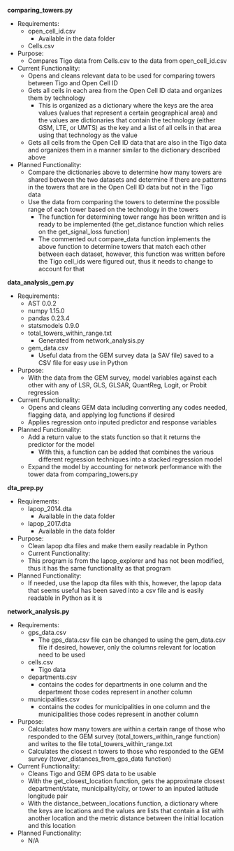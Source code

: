 **comparing_towers.py**
- Requirements:
  - open_cell_id.csv
    - Available in the data folder
  - Cells.csv
- Purpose:
  - Compares Tigo data from Cells.csv to the data from open_cell_id.csv
- Current Functionality:
  - Opens and cleans relevant data to be used for comparing towers between Tigo and Open Cell ID
  - Gets all cells in each area from the Open Cell ID data and organizes them by technology 
    - This is organized as a dictionary where the keys are the area values (values that represent a certain geographical area) and the values are dictionaries that contain the technology (either GSM, LTE, or UMTS) as the key and a list of all cells in that area using that technology as the value 
  - Gets all cells from the Open Cell ID data that are also in the Tigo data and organizes them in a manner similar to the dictionary described above
- Planned Functionality: 
  - Compare the dictionaries above to determine how many towers are shared between the two datasets and determine if there are patterns in the towers that are in the Open Cell ID data but not in the Tigo data
  - Use the data from comparing the towers to determine the possible range of each tower based on the technology in the towers
    - The function for determining tower range has been written and is ready to be implemented (the get_distance function which relies on the get_signal_loss function)
    - The commented out compare_data function implements the above function to determine towers that match each other between each dataset, however, this function was written before the Tigo cell_ids were figured out, thus it needs to change to account for that


**data_analysis_gem.py**
- Requirements:
  - AST 0.0.2
  - numpy 1.15.0
  - pandas 0.23.4
  - statsmodels 0.9.0
  - total_towers_within_range.txt
    - Generated from network_analysis.py
  - gem_data.csv
    - Useful data from the GEM survey data (a SAV file) saved to a CSV file for easy use in Python
- Purpose:
  - With the data from the GEM survey, model variables against each other with any of LSR, GLS, GLSAR, QuantReg, Logit, or Probit regression
- Current Functionality:
  - Opens and cleans GEM data including converting any codes needed, flagging data, and applying log functions if desired
  - Applies regression onto inputed predictor and response variables
- Planned Functionality:
  - Add a return value to the stats function so that it returns the predictor for the model
    - With this, a function can be added that combines the various different regression techniques into a stacked regression model
  - Expand the model by accounting for network performance with the tower data from comparing_towers.py


**dta_prep.py**
- Requirements:
  - lapop_2014.dta
    - Available in the data folder
  - lapop_2017.dta
    - Available in the data folder
- Purpose:
  - Clean lapop dta files and make them easily readable in Python
  - Current Functionality:
  - This program is from the lapop_explorer and has not been modified, thus it has the same functionality as that program
- Planned Functionality:
  - If needed, use the lapop dta files with this, however, the lapop data that seems useful has been saved into a csv file and is easily readable in Python as it is


**network_analysis.py**
- Requirements:
  - gps_data.csv
    - The gps_data.csv file can be changed to using the gem_data.csv file if desired, however, only the columns relevant for location need to be used
  - cells.csv
    - Tigo data
  - departments.csv
    - contains the codes for departments in one column and the department those codes represent in another column
  - municipalities.csv
    - contains the codes for municipalities in one column and the municipalities those codes represent in another column
- Purpose:
  - Calculates how many towers are within a certain range of those who responded to the GEM survey (total_towers_within_range function) and writes to the file total_towers_within_range.txt
  - Calculates the closest n towers to those who responded to the GEM survey (tower_distances_from_gps_data function)
- Current Functionality:
  - Cleans Tigo and GEM GPS data to be usable
  - With the get_closest_location function, gets the approximate closest department/state, municipality/city, or tower to an inputed latitude longitude pair
  - With the distance_between_locations function, a dictionary where the keys are locations and the values are lists that contain a list with another location and the metric distance between the initial location and this location
- Planned Functionality:
  - N/A
